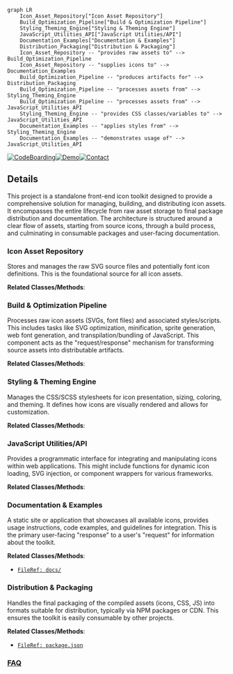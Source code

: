 ```mermaid
graph LR
    Icon_Asset_Repository["Icon Asset Repository"]
    Build_Optimization_Pipeline["Build & Optimization Pipeline"]
    Styling_Theming_Engine["Styling & Theming Engine"]
    JavaScript_Utilities_API["JavaScript Utilities/API"]
    Documentation_Examples["Documentation & Examples"]
    Distribution_Packaging["Distribution & Packaging"]
    Icon_Asset_Repository -- "provides raw assets to" --> Build_Optimization_Pipeline
    Icon_Asset_Repository -- "supplies icons to" --> Documentation_Examples
    Build_Optimization_Pipeline -- "produces artifacts for" --> Distribution_Packaging
    Build_Optimization_Pipeline -- "processes assets from" --> Styling_Theming_Engine
    Build_Optimization_Pipeline -- "processes assets from" --> JavaScript_Utilities_API
    Styling_Theming_Engine -- "provides CSS classes/variables to" --> JavaScript_Utilities_API
    Documentation_Examples -- "applies styles from" --> Styling_Theming_Engine
    Documentation_Examples -- "demonstrates usage of" --> JavaScript_Utilities_API
```

[![CodeBoarding](https://img.shields.io/badge/Generated%20by-CodeBoarding-9cf?style=flat-square)](https://github.com/CodeBoarding/GeneratedOnBoardings)[![Demo](https://img.shields.io/badge/Try%20our-Demo-blue?style=flat-square)](https://www.codeboarding.org/demo)[![Contact](https://img.shields.io/badge/Contact%20us%20-%20contact@codeboarding.org-lightgrey?style=flat-square)](mailto:contact@codeboarding.org)

## Details

This project is a standalone front-end icon toolkit designed to provide a comprehensive solution for managing, building, and distributing icon assets. It encompasses the entire lifecycle from raw asset storage to final package distribution and documentation. The architecture is structured around a clear flow of assets, starting from source icons, through a build process, and culminating in consumable packages and user-facing documentation.

### Icon Asset Repository
Stores and manages the raw SVG source files and potentially font icon definitions. This is the foundational source for all icon assets.


**Related Classes/Methods**:



### Build & Optimization Pipeline
Processes raw icon assets (SVGs, font files) and associated styles/scripts. This includes tasks like SVG optimization, minification, sprite generation, web font generation, and transpilation/bundling of JavaScript. This component acts as the "request/response" mechanism for transforming source assets into distributable artifacts.


**Related Classes/Methods**:



### Styling & Theming Engine
Manages the CSS/SCSS stylesheets for icon presentation, sizing, coloring, and theming. It defines how icons are visually rendered and allows for customization.


**Related Classes/Methods**:



### JavaScript Utilities/API
Provides a programmatic interface for integrating and manipulating icons within web applications. This might include functions for dynamic icon loading, SVG injection, or component wrappers for various frameworks.


**Related Classes/Methods**:



### Documentation & Examples
A static site or application that showcases all available icons, provides usage instructions, code examples, and guidelines for integration. This is the primary user-facing "response" to a user's "request" for information about the toolkit.


**Related Classes/Methods**:

- <a href="https://github.com/django/django/blob/main/docs/" target="_blank" rel="noopener noreferrer">`FileRef: docs/`</a>


### Distribution & Packaging
Handles the final packaging of the compiled assets (icons, CSS, JS) into formats suitable for distribution, typically via NPM packages or CDN. This ensures the toolkit is easily consumable by other projects.


**Related Classes/Methods**:

- <a href="https://github.com/django/django/blob/main/package.json" target="_blank" rel="noopener noreferrer">`FileRef: package.json`</a>




### [FAQ](https://github.com/CodeBoarding/GeneratedOnBoardings/tree/main?tab=readme-ov-file#faq)